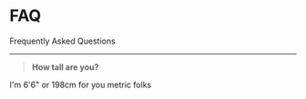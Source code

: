 # FAQ
Frequently Asked Questions

---

> **How tall are you?**

I'm 6'6" or 198cm for you metric folks

